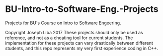 # BU-Intro-to-Software-Eng.-Projects
Projects for BU's Course on Intro to Software Engeering.

Copyright Joseph Liba 2017
These projects should only be used as reference, and not as a cheating tool for current students. The implementation for these projects can vary drastically between different students, and this repo represents my very first experience coding in C++.
